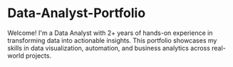 # Data-Analyst-Portfolio
Welcome! I'm a Data Analyst with 2+ years of hands-on experience in transforming data into actionable insights. This portfolio showcases my skills in data visualization, automation, and business analytics across real-world projects.
